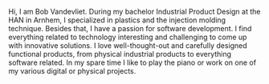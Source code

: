Hi, I am Bob Vandevliet. During my bachelor Industrial Product Design at the HAN in Arnhem, I specialized in plastics and the injection molding technique. Besides that, I have a passion for software development. I find everything related to technology interesting and challenging to come up with innovative solutions. I love well-thought-out and carefully designed functional products, from physical industrial products to everything software related. In my spare time I like to play the piano or work on one of my various digital or physical projects.
